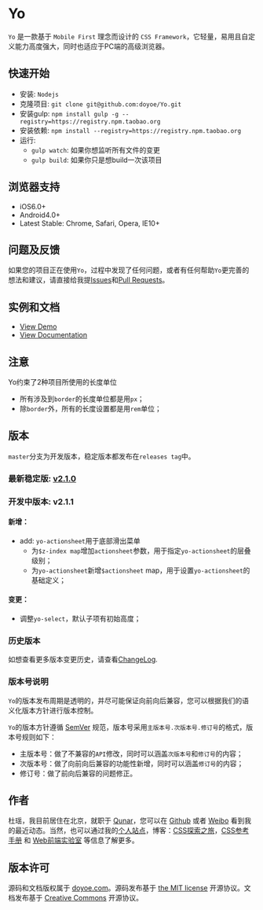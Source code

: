 # Yo

`Yo` 是一款基于 `Mobile First` 理念而设计的 `CSS Framework`，它轻量，易用且自定义能力高度强大，同时也适应于PC端的高级浏览器。


## 快速开始

* 安装: `Nodejs`
* 克隆项目: `git clone git@github.com:doyoe/Yo.git`
* 安装gulp: `npm install gulp -g --registry=https://registry.npm.taobao.org`
* 安装依赖: `npm install --registry=https://registry.npm.taobao.org`
* 运行:
    * `gulp watch`: 如果你想监听所有文件的变更
    * `gulp build`: 如果你只是想build一次该项目


## 浏览器支持

* iOS6.0+
* Android4.0+
* Latest Stable: Chrome, Safari, Opera, IE10+


## 问题及反馈

如果您的项目正在使用`Yo`，过程中发现了任何问题，或者有任何帮助`Yo`更完善的想法和建议，请直接给我提[Issues](https://github.com/doyoe/Yo/issues/new)和[Pull Requests](https://github.com/doyoe/Yo/pulls)。


## 实例和文档

* [View Demo](http://doyoe.github.io/Yo/demo/)
* [View Documentation](http://doyoe.github.io/Yo/doc/)


## 注意

Yo约束了2种项目所使用的长度单位

* 所有涉及到`border`的长度单位都是用`px`；
* 除`border`外，所有的长度设置都是用`rem`单位；

## 版本

`master`分支为开发版本，稳定版本都发布在`releases tag`中。

### 最新稳定版: [v2.1.0](https://github.com/doyoe/Yo/releases/tag/v2.1.0)

### 开发中版本: v2.1.1

#### 新增：
* add: `yo-actionsheet`用于底部滑出菜单
    - 为`$z-index map`增加`actionsheet`参数，用于指定`yo-actionsheet`的层叠级别；
    - 为`yo-actionsheet`新增`$actionsheet` map，用于设置`yo-actionsheet`的基础定义；

#### 变更：
* 调整`yo-select`，默认子项有初始高度；


### 历史版本

如想查看更多版本变更历史，请查看[ChangeLog](https://github.com/doyoe/Yo/blob/master/changelog.md).


### 版本号说明

`Yo`的版本发布周期是透明的，并尽可能保证向前向后兼容，您可以根据我们的语义化版本方针进行版本控制。

`Yo`的版本方针遵循 [SemVer](http://semver.org/lang/zh-CN/) 规范，版本号采用`主版本号.次版本号.修订号`的格式，版本号规则如下：

* 主版本号：做了不兼容的`API`修改，同时可以涵盖`次版本号`和`修订号`的内容；
* 次版本号：做了向前向后兼容的功能性新增，同时可以涵盖`修订号`的内容；
* 修订号：做了前向后兼容的问题修正。


## 作者

杜瑶，我目前居住在北京，就职于 [Qunar](http://www.qunar.com)，您可以在 [Github](https://github.com/doyoe) 或者 [Weibo](http://weibo.com/doyoe) 看到我的最近动态。当然，也可以通过我的[个人站点](http://www.doyoe.com)，博客：[CSS探索之旅](http://blog.doyoe.com)，[CSS参考手册](http://css.doyoe.com) 和 [Web前端实验室](http://demo.doyoe.com) 等信息了解更多。


## 版本许可

源码和文档版权属于 [doyoe.com](http://www.doyoe.com)。源码发布基于 [the MIT license](http://opensource.org/licenses/MIT) 开源协议。文档发布基于 [Creative Commons](http://creativecommons.org/licenses/by/4.0/) 开源协议。